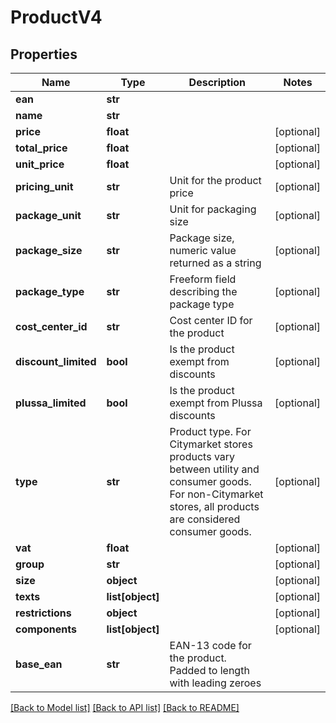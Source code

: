 # ProductV4

## Properties
Name | Type | Description | Notes
------------ | ------------- | ------------- | -------------
**ean** | **str** |  | 
**name** | **str** |  | 
**price** | **float** |  | [optional] 
**total_price** | **float** |  | [optional] 
**unit_price** | **float** |  | [optional] 
**pricing_unit** | **str** | Unit for the product price | [optional] 
**package_unit** | **str** | Unit for packaging size | [optional] 
**package_size** | **str** | Package size, numeric value returned as a string | [optional] 
**package_type** | **str** | Freeform field describing the package type | [optional] 
**cost_center_id** | **str** | Cost center ID for the product | [optional] 
**discount_limited** | **bool** | Is the product exempt from discounts | [optional] 
**plussa_limited** | **bool** | Is the product exempt from Plussa discounts | [optional] 
**type** | **str** | Product type. For Citymarket stores products vary between utility and consumer goods. For non-Citymarket stores, all products are considered consumer goods.  | [optional] 
**vat** | **float** |  | [optional] 
**group** | **str** |  | [optional] 
**size** | **object** |  | [optional] 
**texts** | **list[object]** |  | [optional] 
**restrictions** | **object** |  | [optional] 
**components** | **list[object]** |  | [optional] 
**base_ean** | **str** | EAN-13 code for the product. Padded to length with leading zeroes | 

[[Back to Model list]](../README.md#documentation-for-models) [[Back to API list]](../README.md#documentation-for-api-endpoints) [[Back to README]](../README.md)


